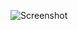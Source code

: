![Screenshot](https://raw.githubusercontent.com/Cryakl/Ultimate-RAT-Collection/refs/heads/main/NanoCore/NanoCore%20R.A.T%20Beta/Screenshot.png)
